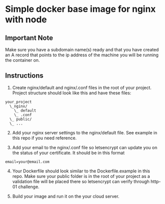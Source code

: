 # Simple docker base image for nginx with node

## Important Note

Make sure you have a subdomain name(s) ready and that you have created an A record that points to the ip address of the machine you will be running the container on.

## Instructions

1. Create nginx/default and nginx/.conf files in the root of your project. Project structure should look like this and have these files:

```
your_project
  \_nginx/
    \_ default
    \_ .conf
  \_ public/
  \_ ...
```

2. Add your nginx server settings to the nginx/default file. See example in this repo if you need reference.

3. Add your email to the nginx/.conf file so letsencrypt can update you on the status of your certificate. It should be in this format

```
email=your@email.com
```

4. Your Dockerfile should look similar to the Dockerfile.example in this repo. Make sure your public folder is in the root of your project as a validation file will be placed there so letsencrypt can verify through http-01 challenge.

5. Build your image and run it on the your cloud server.
